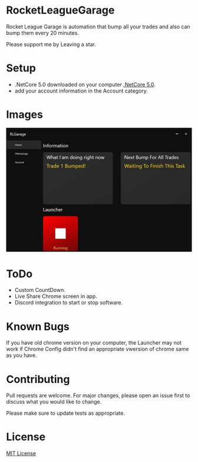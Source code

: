 # RocketLeagueGarage
Rocket League Garage is automation that bump all your trades and also can bump them every 20 minutes.

Please support me by Leaving a star.

# Setup
- .NetCore 5.0 downloaded on your computer [.NetCore 5.0](https://dotnet.microsoft.com/download/dotnet/thank-you/runtime-desktop-5.0.0-windows-x64-installer).
- add your account information in the Account category.

# Images

![RocketLeagueGarage](RocketLeagueGarageImage.jpg)

# ToDo
- Custom CountDown.
- Live Share Chrome screen in app.
- Discord integration to start or stop software.

# Known Bugs
If you have old chrome version on your computer, the Launcher may not work if Chrome Config didn't find an appropriate vwersion of chrome same as you have.

# Contributing
Pull requests are welcome. For major changes, please open an issue first to discuss what you would like to change.

Please make sure to update tests as appropriate.

# License
[MIT License](https://github.com/YoussofKhawaja/RocketLeagueGarage/blob/main/LICENSE)

